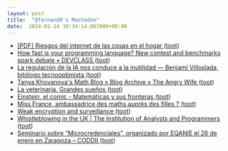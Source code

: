 ```yaml
---
layout: post
title:  "@fernand0's Mastodon"
date:  2024-01-14 10:34:14.067000+00:00
---
```

*  [[PDF] Riesgos del internet de las cosas en el hogar   ](https://www.aepd.es/documento/infografia-riesgos-del-internet-de-las-cosas-en-el-hogar.pdf) ([toot](https://mastodon.social/@fernand0/111753851965609112))
*  [How fast is your programming language? New contest and benchmarks spark debate • DEVCLASS ](https://devclass.com/2024/01/04/how-fast-is-your-programming-language-new-contest-and-benchmarks-spark-debate) ([toot](https://mastodon.social/@fernand0/111753662046688195))
*  [La regulación de la IA nos conduce a la inutilidad — Benjamí Villoslada, bitólogo tecnooptimista ](https://blog.benjami.cat/es/arxiu/2024/01/06/11314) ([toot](https://mastodon.social/@fernand0/111753506528212797))
*  [Tanya Khovanova's Math Blog  » Blog Archive   » The Angry Wife ](https://blog.tanyakhovanova.com/2024/01/the-angry-wife) ([toot](https://mastodon.social/@fernand0/111752020560253366))
*  [La veterinaria. Grandes sueños ](https://fotografiasenmovimiento.wordpress.com/2024/01/13/la-veterinaria-grandes-suenos) ([toot](https://mastodon.social/@fernand0/111751889216197715))
*  [Einstein, el comic - Matemáticas y sus fronteras ](https://www.madrimasd.org/blogs/matematicas/2023/12/23/15044) ([toot](https://mastodon.social/@fernand0/111751874116504467))
*  [Miss France, ambassadrice des maths auprès des filles ? ](https://theconversation.com/miss-france-ambassadrice-des-maths-aupres-des-filles-22029) ([toot](https://mastodon.social/@fernand0/111750148894047546))
*  [Weak encryption and surveillance ](https://www.johndcook.com/blog/2023/12/31/weak-encryption-and-surveillance) ([toot](https://mastodon.social/@fernand0/111750024249266885))
*  [Whistleblowing in the UK \| The Institution of Analysts and Programmers ](https://www.iap.org.uk/main/whistleblowing-in-the-uk) ([toot](https://mastodon.social/@fernand0/111749911159801143))
*  [Seminario sobre “Microcredenciales”, organizado por EQANIE el 26 de enero en Zaragoza – CODDII ](https://coddii.org/seminario-sobre-microcredenciales-organizado-por-eqanie-el-26-de-enero-en-zaragoz) ([toot](https://mastodon.social/@fernand0/111749831837875229))

